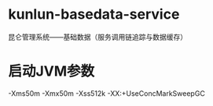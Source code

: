# kunlun-basedata-service

昆仑管理系统——基础数据（服务调用链追踪与数据缓存）

# 启动JVM参数
-Xms50m -Xmx50m -Xss512k -XX:+UseConcMarkSweepGC